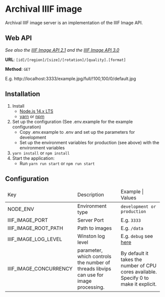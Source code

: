 # Archival IIIF image

Archival IIIF image server is an implementation of the IIIF Image API.

## Web API

_See also the [IIIF Image API 2.1](https://iiif.io/api/image/2.1/) 
and the [IIIF Image API 3.0](https://iiif.io/api/image/3.0/)_

**URL**: `[id]/[region]/[size]/[rotation]/[quality].[format]`

**Method**: `GET`

E.g. http://localhost:3333/example.jpg/full/!100,100/0/default.jpg

## Installation

1. Install
    * [Node.js 14.x LTS](https://nodejs.org/en)
    * [yarn](https://yarnpkg.com) or [npm](https://www.npmjs.com)
1. Set up the configuration (See .env.example for the example configuration)
    * Copy .env.example to .env and set up the parameters for development
    * Set up the environment variables for production (see above)
    with the environment variables
1. `yarn install` or `npm install`
1. Start the application:
    * Run `yarn run start` or `npm run start`

## Configuration

<table>
    <thead>
        <tr>
            <td>Key</td>
            <td>Description</td>
            <td>Example | Values</td>
        </tr>
    </thead>
    <tbody>
        <tr>
            <td>NODE_ENV</td>
            <td>Environment type</td>
            <td><code>development or production</code></td>
        </tr>
        <tr>
            <td>IIIF_IMAGE_PORT</td>
            <td>Server Port</td>
            <td>E.g. <code>3333</code></td>
        </tr>
        <tr>
            <td>IIIF_IMAGE_ROOT_PATH</td>
            <td>Path to images</td>
            <td>E.g. <code>/data</code></td>
        </tr>
        <tr>
            <td>IIIF_IMAGE_LOG_LEVEL</td>
            <td>Winston log level</td>
            <td>E.g. <code>debug</code> see <a href="https://github.com/winstonjs/winston#logging-levels">here</a></td>
        </tr>
        <tr>
            <td>IIIF_IMAGE_CONCURRENCY</td>
            <td>parameter, which controls the number of threads libvips can use for image processing.</td>
            <td>By default it takes the number of CPU cores available. Specify 0 to make it explicit.</td>
        </tr>
    </tbody>
</table>
